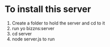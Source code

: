 To install this server
=====================

1) Create a folder to hold the server and cd to it
2) run yo bizzns:server
3) cd server
4) node server.js to run